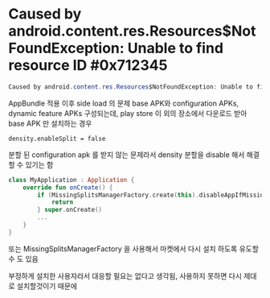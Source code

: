 

# Caused by android.content.res.Resources$NotFoundException: Unable to find resource ID #0x712345


```java
Caused by android.content.res.Resources$NotFoundException: Unable to find resource ID #0x712345
```



AppBundle 적용 이후 side load 의 문제
base APK와 configuration APKs, dynamic feature APKs 구성되는데, play store 이 외의 장소에서 다운로드 받아 base APK 만 설치하는 경우

```
density.enableSplit = false
```
분할 된 configuration apk 를 받지 않는 문제라서 density 분할을 disable 해서 해결할 수 있기는 함

```kotlin
class MyApplication : Application {  
    override fun onCreate() {  
        if (MissingSplitsManagerFactory.create(this).disableAppIfMissingRequiredSplits()) {  
            return  
        } super.onCreate()  
        ...  
    }  
}
```
또는 MissingSplitsManagerFactory 을 사용해서 마켓에서 다시 설치 하도록 유도할 수 도 있음

부정하게 설치한 사용자라서 대응할 필요는 없다고 생각됨, 사용하지 못하면 다시 제대로 설치할것이기 때문에
<!--stackedit_data:
eyJoaXN0b3J5IjpbMjExMTkxOTE5NV19
-->